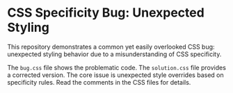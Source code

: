 # CSS Specificity Bug: Unexpected Styling

This repository demonstrates a common yet easily overlooked CSS bug: unexpected styling behavior due to a misunderstanding of CSS specificity.

The `bug.css` file shows the problematic code.  The `solution.css` file provides a corrected version.  The core issue is unexpected style overrides based on specificity rules.  Read the comments in the CSS files for details. 